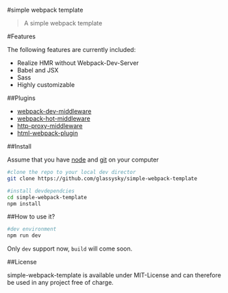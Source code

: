 #simple webpack template

> A simple webpack template

#Features

The following features are currently included:

 - Realize HMR without Webpack-Dev-Server
 - Babel and JSX
 - Sass
 - Highly customizable

##Plugins

 - [webpack-dev-middleware](https://github.com/webpack/webpack-dev-middleware)
 - [webpack-hot-middleware](https://github.com/glenjamin/webpack-hot-middleware)
 - [http-proxy-middleware](https://github.com/chimurai/http-proxy-middleware)
 - [html-webpack-plugin](https://github.com/ampedandwired/html-webpack-plugin)

##Install

 Assume that you have [node](https://nodejs.org/) and [git](https://git-scm.com/) on your computer

```bash
#clone the repo to your local dev director
git clone https://github.com/glassysky/simple-webpack-template

#install devdependcies
cd simple-webpack-template
npm install
```

##How to use it?
```bash
#dev environment
npm run dev
```
Only `dev` support now, `build` will come soon.

##License

simple-webpack-template is available under MIT-License and can therefore be used in any project free of charge.
